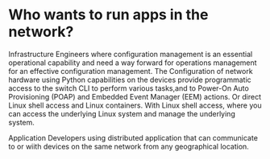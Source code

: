 # Who wants to run apps in the network?

Infrastructure Engineers where configuration management is an essential operational capability and need a way forward for 
operations management for an effective configuration management. The Configuration of network hardware using Python capabilities 
on the devices provide programmatic access to the switch CLI to perform various tasks,and to Power-On Auto Provisioning (POAP) 
and Embedded Event Manager (EEM) actions. Or direct Linux shell access and Linux containers. With Linux shell access, 
where you can access the underlying Linux system and manage the underlying system.

Application Developers using distributed application that can communicate  to or wiith devices on the same network from any geographical 
location. 

